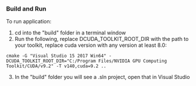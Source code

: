 ### Build and Run

To run application:

1) cd into the "build" folder in a terminal window
2) Run the following, replace DCUDA_TOOLKIT_ROOT_DIR with the path to your toolkit, replace cuda version with any version at least 8.0:

`cmake -G "Visual Studio 15 2017 Win64" -DCUDA_TOOLKIT_ROOT_DIR="C:/Program Files/NVIDIA GPU Computing Toolkit/CUDA/v9.2" -T v140,cuda=9.2 ..`

3) In the "build" folder you will see a .sln project, open that in Visual Studio
